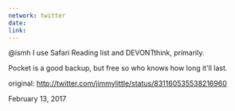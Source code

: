 ```yaml
---
network: twitter
date:
link:
---
```

@ismh I use Safari Reading list and DEVONTthink, primarily. 

Pocket is a good backup, but free so who knows how long it'll last. 

original: http://twitter.com/jimmylittle/status/831160535538216960 

February 13, 2017